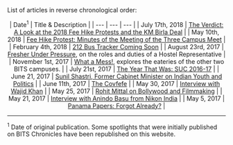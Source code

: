 <!-- TITLE: General News-->
<!-- SUBTITLE: News updates on what's happening on campus, as well as in the world outside. -->

List of articles in reverse chronological order:

<center>

| Date<sup>1</sup> | Title & Description |
| --- | --- | --- |
| July 17th, 2018 | [The Verdict: A Look at the 2018 Fee Hike Protests and the KM Birla Deal](/news/general/2018-protest-and-deal) |
| May 10th, 2018 | [Fee Hike Protest: Minutes of the Meeting of the Three Campus Meet](/news/general/2018-fee-hike-directors-meet-minutes)  |
| February 4th, 2018 | [212 Bus Tracker Coming Soon](/news/general/212-tracker-soon) |
| August 23rd, 2017 | [Fresher Under Pressure](/news/general/2017-hrep-elections), on the roles and duties of a Hostel Representative |
| November 1st, 2017 | [What a Mess!](/news/general/mess-other-campuses), explores the eateries of the other two BITS campuses. | 
| July 21st, 2017  | [The Year That Was: SUC 2016-17](/news/general/suc-2016-17) |
| June 21, 2017 | [Sunil Shastri, Former Cabinet Minister on Indian Youth and Politics](/news/general/2017-sunil-shastri-on-youth) |
| June 11th, 2017 | [The Covfefe](/news/general/2017-animal-cruelty-law) |
| May 30, 2017 | [Interview with Wajid Khan](/news/general/2017-wajid-khan-interview) |
| May 25, 2017 | [Rohit Mittal on Bollywood and Filmmaking](/news/general/2017-rohit-mittal-interview) |
| May 21, 2017 | [Interview with Anindo Basu from Nikon India](/news/general/2017-anindo-basu-interview) |
| May 5, 2017 | [Panama Papers: Forgot Already?](/news/general/panama-papers) |


</center>

-----

<sup>1</sup> Date of original publication. Some spotlights that were initially published on BITS Chronicles have been republished on this website.  